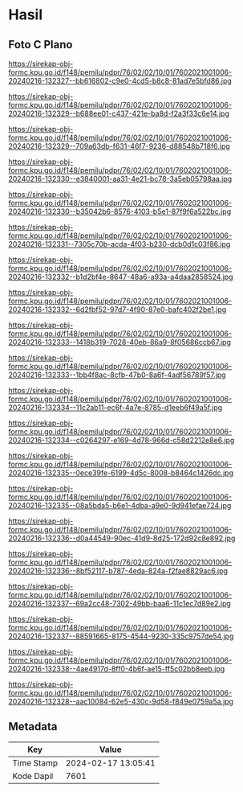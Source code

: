 # Hasil

## Foto C Plano

https://sirekap-obj-formc.kpu.go.id/f148/pemilu/pdpr/76/02/02/10/01/7602021001006-20240216-132327--bb616802-c9e0-4cd5-b8c8-81ad7e5bfd86.jpg

https://sirekap-obj-formc.kpu.go.id/f148/pemilu/pdpr/76/02/02/10/01/7602021001006-20240216-132329--b688ee01-c437-421e-ba8d-f2a3f33c6e14.jpg

https://sirekap-obj-formc.kpu.go.id/f148/pemilu/pdpr/76/02/02/10/01/7602021001006-20240216-132329--709a63db-f631-46f7-9236-d88548b718f6.jpg

https://sirekap-obj-formc.kpu.go.id/f148/pemilu/pdpr/76/02/02/10/01/7602021001006-20240216-132330--e3840001-aa31-4e21-bc78-3a5eb05798aa.jpg

https://sirekap-obj-formc.kpu.go.id/f148/pemilu/pdpr/76/02/02/10/01/7602021001006-20240216-132330--b35042b6-8576-4103-b5e1-87f9f6a522bc.jpg

https://sirekap-obj-formc.kpu.go.id/f148/pemilu/pdpr/76/02/02/10/01/7602021001006-20240216-132331--7305c70b-acda-4f03-b230-dcb0d1c03f86.jpg

https://sirekap-obj-formc.kpu.go.id/f148/pemilu/pdpr/76/02/02/10/01/7602021001006-20240216-132332--b1d2bf4e-8647-48a6-a93a-a4daa2858524.jpg

https://sirekap-obj-formc.kpu.go.id/f148/pemilu/pdpr/76/02/02/10/01/7602021001006-20240216-132332--6d2fbf52-97d7-4f90-87e0-bafc402f2be1.jpg

https://sirekap-obj-formc.kpu.go.id/f148/pemilu/pdpr/76/02/02/10/01/7602021001006-20240216-132333--1418b319-7028-40eb-86a9-8f05686ccb67.jpg

https://sirekap-obj-formc.kpu.go.id/f148/pemilu/pdpr/76/02/02/10/01/7602021001006-20240216-132333--1bb4f8ac-8cfb-47b0-8a6f-4adf56789f57.jpg

https://sirekap-obj-formc.kpu.go.id/f148/pemilu/pdpr/76/02/02/10/01/7602021001006-20240216-132334--11c2ab11-ec6f-4a7e-8785-d1eeb6f49a5f.jpg

https://sirekap-obj-formc.kpu.go.id/f148/pemilu/pdpr/76/02/02/10/01/7602021001006-20240216-132334--c0264297-e169-4d78-966d-c58d2212e8e6.jpg

https://sirekap-obj-formc.kpu.go.id/f148/pemilu/pdpr/76/02/02/10/01/7602021001006-20240216-132335--0ece39fe-6199-4d5c-8008-b8464c1426dc.jpg

https://sirekap-obj-formc.kpu.go.id/f148/pemilu/pdpr/76/02/02/10/01/7602021001006-20240216-132335--08a5bda5-b6e1-4dba-a9e0-9d941efae724.jpg

https://sirekap-obj-formc.kpu.go.id/f148/pemilu/pdpr/76/02/02/10/01/7602021001006-20240216-132336--d0a44549-90ec-41d9-8d25-172d92c8e892.jpg

https://sirekap-obj-formc.kpu.go.id/f148/pemilu/pdpr/76/02/02/10/01/7602021001006-20240216-132336--8bf52117-b787-4eda-824a-f2fae8829ac6.jpg

https://sirekap-obj-formc.kpu.go.id/f148/pemilu/pdpr/76/02/02/10/01/7602021001006-20240216-132337--69a2cc48-7302-49bb-baa6-11c1ec7d89e2.jpg

https://sirekap-obj-formc.kpu.go.id/f148/pemilu/pdpr/76/02/02/10/01/7602021001006-20240216-132337--88591665-8175-4544-9230-335c9757de54.jpg

https://sirekap-obj-formc.kpu.go.id/f148/pemilu/pdpr/76/02/02/10/01/7602021001006-20240216-132338--4ae4917d-8ff0-4b6f-ae15-ff5c02bb8eeb.jpg

https://sirekap-obj-formc.kpu.go.id/f148/pemilu/pdpr/76/02/02/10/01/7602021001006-20240216-132328--aac10084-62e5-430c-9d58-f849e0759a5a.jpg


## Metadata

| Key        | Value               |
| ---------- | ------------------- |
| Time Stamp | 2024-02-17 13:05:41 |
| Kode Dapil | 7601                |




